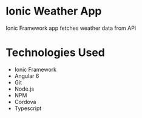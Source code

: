 # Ionic Weather App
Ionic Framework app fetches weather data from API

# Technologies Used

* Ionic Framework
* Angular 6
* Git
* Node.js
* NPM
* Cordova
* Typescript


